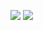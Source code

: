![](http://loenwind.info/eio/Fluid_Tank.png)
![](http://loenwind.info/eio/Pressurized_Fluid_Tank.png)